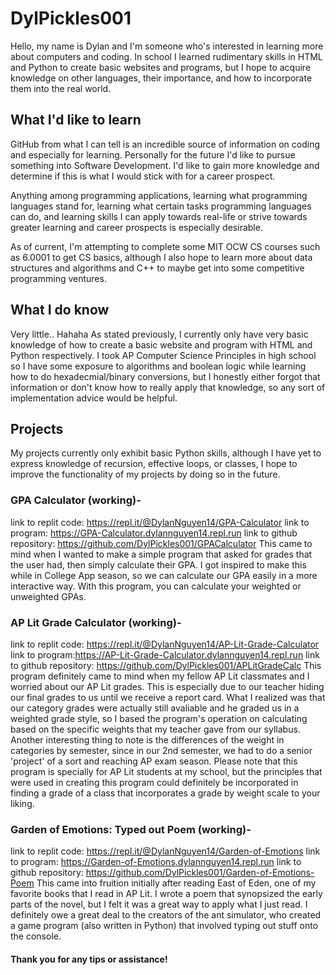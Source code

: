 # DylPickles001

Hello, my name is Dylan and I'm someone who's interested in learning more about computers and coding. In school I learned rudimentary skills in HTML and Python to create basic websites and programs, but I hope to acquire knowledge on other languages, their importance, and how to incorporate them into the real world. 

## What I'd like to learn

GitHub from what I can tell is an incredible source of information on coding and especially for learning. Personally for the future I'd like to pursue something into Software Development. I'd like to gain more knowledge and determine if this is what I would stick with for a career prospect. 

Anything among programming applications, learning what programming languages stand for, learning what certain tasks programming languages can do, and learning skills I can apply towards real-life or strive towards greater learning and career prospects is especially desirable.

As of current, I'm attempting to complete some MIT OCW CS courses such as 6.0001 to get CS basics, although I also hope to learn more about data structures and algorithms and C++ to maybe get into some competitive programming ventures. 

## What I do know

Very little.. Hahaha 
As stated previously, I currently only have very basic knowledge of how to create a basic website and program with HTML and Python respectively. I took AP Computer Science Principles in high school so I have some exposure to algorithms and boolean logic while learning how to do hexadecmial/binary conversions, but I honestly either forgot that information or don't know how to really apply that knowledge, so any sort of implementation advice would be helpful.


## Projects
My projects currently only exhibit basic Python skills, although I have yet to express knowledge of recursion, effective loops, or classes, I hope to improve the functionality of my projects by doing so in the future.

### GPA Calculator (working)-
link to replit code: https://repl.it/@DylanNguyen14/GPA-Calculator 
link to program: https://GPA-Calculator.dylannguyen14.repl.run 
link to github repository: https://github.com/DylPickles001/GPACalculator 
This came to mind when I wanted to make a simple program that asked for grades that the user had, then simply calculate their GPA. I got inspired to make this while in College App season, so we can calculate our GPA easily in a more interactive way. With this program, you can calculate your weighted or unweighted GPAs.

### AP Lit Grade Calculator (working)-
link to replit code: https://repl.it/@DylanNguyen14/AP-Lit-Grade-Calculator
link to program:https://AP-Lit-Grade-Calculator.dylannguyen14.repl.run
link to github repository: https://github.com/DylPickles001/APLitGradeCalc
This program definitely came to mind when my fellow AP Lit classmates and I worried about our AP Lit grades. This is especially due to our teacher hiding our final grades to us until we receive a report card. What I realized was that our category grades were actually still avaliable and he graded us in a weighted grade style, so I based the program's operation on calculating based on the specific weights that my teacher gave from our syllabus. Another interesting thing to note is the differences of the weight in categories by semester, since in our 2nd semester, we had to do a senior 'project' of a sort and reaching AP exam season. Please note that this program is specially for AP Lit students at my school, but the principles that were used in creating this program could definitely be incorporated in finding a grade of a class that incorporates a grade by weight scale to your liking.

### Garden of Emotions: Typed out Poem (working)-
link to replit code: https://repl.it/@DylanNguyen14/Garden-of-Emotions
link to program: https://Garden-of-Emotions.dylannguyen14.repl.run
link to github repository: https://github.com/DylPickles001/Garden-of-Emotions-Poem
This came into fruition initially after reading East of Eden, one of my favorite books that I read in AP Lit. I wrote a poem that synopsized the early parts of the novel, but I felt it was a great way to apply what I just read. I definitely owe a great deal to the creators of the ant simulator, who created a game program (also written in Python) that involved typing out stuff onto the console.          

#### Thank you for any tips or assistance!
